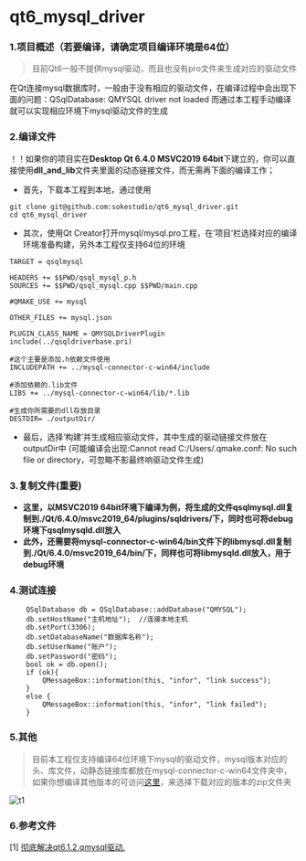 # qt6_mysql_driver

### 1.项目概述（若要编译，请确定项目编译环境是64位）
> 目前Qt6一般不提供mysql驱动，而且也没有pro文件来生成对应的驱动文件
> 
在Qt连接mysql数据库时，一般由于没有相应的驱动文件，在编译过程中会出现下面的问题：QSqlDatabase: QMYSQL driver not loaded
而通过本工程手动编译就可以实现相应环境下mysql驱动文件的生成

### 2.编译文件
！！如果你的项目实在**Desktop Qt 6.4.0 MSVC2019 64bit**下建立的，你可以直接使用**dll_and_lib**文件夹里面的动态链接文件，而无需再下面的编译工作；
- 首先，下载本工程到本地，通过使用
```
git clone git@github.com:sokestudio/qt6_mysql_driver.git
cd qt6_mysql_driver
```
- 其次，使用Qt Creator打开mysql/mysql.pro工程，在‘项目’栏选择对应的编译环境准备构建，另外本工程仅支持64位的环境
```
TARGET = qsqlmysql
 
HEADERS += $$PWD/qsql_mysql_p.h
SOURCES += $$PWD/qsql_mysql.cpp $$PWD/main.cpp
 
#QMAKE_USE += mysql
 
OTHER_FILES += mysql.json
 
PLUGIN_CLASS_NAME = QMYSQLDriverPlugin
include(../qsqldriverbase.pri)
 
#这个主要是添加.h依赖文件使用
INCLUDEPATH += ../mysql-connector-c-win64/include
 
#添加依赖的.lib文件
LIBS += ../mysql-connector-c-win64/lib/*.lib
 
#生成你所需要的dll存放目录
DESTDIR= ./outputDir/
```
- 最后，选择‘构建’并生成相应驱动文件，其中生成的驱动链接文件放在outputDir中 (可能编译会出现:Cannot read C:/Users/.qmake.conf: No such file or directory，可忽略不影最终响驱动文件生成)

### 3.复制文件(重要)
- **这里，以MSVC2019 64bit环境下编译为例，将生成的文件qsqlmysql.dll复制到./Qt/6.4.0/msvc2019_64/plugins/sqldrivers/下，同时也可将debug环境下qsqlmysqld.dll放入**
- **此外，还需要将mysql-connector-c-win64/bin文件下的libmysql.dll复制到./Qt/6.4.0/msvc2019_64/bin/下，同样也可将libmysqld.dll放入，用于debug环境**

### 4.测试连接
```
    QSqlDatabase db = QSqlDatabase::addDatabase("QMYSQL");
    db.setHostName("主机地址");  //连接本地主机
    db.setPort(3306);
    db.setDatabaseName("数据库名称");
    db.setUserName("账户");
    db.setPassword("密码");
    bool ok = db.open();
    if (ok){
        QMessageBox::information(this, "infor", "link success");
    }
    else {
        QMessageBox::information(this, "infor", "link failed");
    }
```

### 5.其他
> 目前本工程仅支持编译64位环境下mysql的驱动文件，mysql版本对应的头、库文件，动静态链接库都放在mysql-connector-c-win64文件夹中，如果你想编译其他版本的可访问[这里](https://downloads.mysql.com/archives/c-c/)，来选择下载对应的版本的zip文件夹
>
![t1](https://user-images.githubusercontent.com/50172682/203330902-3d3b3e90-a832-4b47-b14e-d0cf381ef821.png)

### 6.参考文件
[1] [彻底解决qt6.1.2,qmysql驱动.](https://blog.csdn.net/qq_40303500/article/details/118384147)
